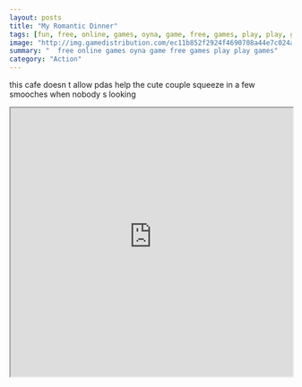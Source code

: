 ```yaml
---
layout: posts
title: "My Romantic Dinner"
tags: [fun, free, online, games, oyna, game, free, games, play, play, games]
image: "http://img.gamedistribution.com/ec11b852f2924f4690708a44e7c024a8.jpg"
summary: "  free online games oyna game free games play play games"
category: "Action"
---
```


this cafe doesn t allow pdas help the cute couple squeeze in a few smooches when nobody s looking

<iframe width="100%" height="480px;" src="http://flash.gamedistribution.com?game=ec11b852f2924f4690708a44e7c024a8"></iframe>